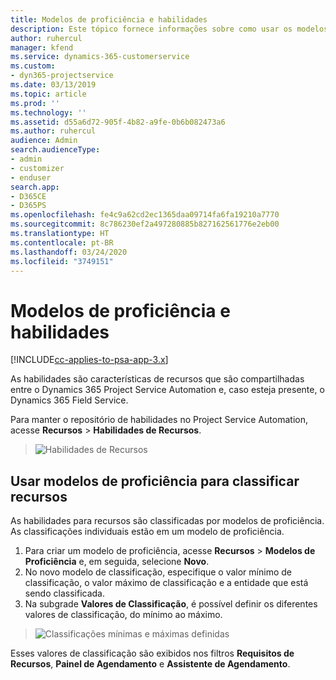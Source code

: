 ```yaml
---
title: Modelos de proficiência e habilidades
description: Este tópico fornece informações sobre como usar os modelos de proficiência e habilidades.
author: ruhercul
manager: kfend
ms.service: dynamics-365-customerservice
ms.custom:
- dyn365-projectservice
ms.date: 03/13/2019
ms.topic: article
ms.prod: ''
ms.technology: ''
ms.assetid: d55a6d72-905f-4b82-a9fe-0b6b082473a6
ms.author: ruhercul
audience: Admin
search.audienceType:
- admin
- customizer
- enduser
search.app:
- D365CE
- D365PS
ms.openlocfilehash: fe4c9a62cd2ec1365daa09714fa6fa19210a7770
ms.sourcegitcommit: 8c786230ef2a497280885b827162561776e2eb00
ms.translationtype: HT
ms.contentlocale: pt-BR
ms.lasthandoff: 03/24/2020
ms.locfileid: "3749151"
---
```

# <a name="skills-and-proficiency-models"></a>Modelos de proficiência e habilidades

[!INCLUDE[cc-applies-to-psa-app-3.x](../includes/cc-applies-to-psa-app-3x.md)]

As habilidades são características de recursos que são compartilhadas entre o Dynamics 365 Project Service Automation e, caso esteja presente, o Dynamics 365 Field Service. 

Para manter o repositório de habilidades no Project Service Automation, acesse **Recursos** \> **Habilidades de Recursos**. 

> ![Habilidades de Recursos](media/Resource-Management-image84.png)

## <a name="use-proficiency-models-to-rate-resources"></a>Usar modelos de proficiência para classificar recursos

As habilidades para recursos são classificadas por modelos de proficiência. As classificações individuais estão em um modelo de proficiência. 

1. Para criar um modelo de proficiência, acesse **Recursos** \> **Modelos de Proficiência** e, em seguida, selecione **Novo**.
2. No novo modelo de classificação, especifique o valor mínimo de classificação, o valor máximo de classificação e a entidade que está sendo classificada.
3. Na subgrade **Valores de Classificação**, é possível definir os diferentes valores de classificação, do mínimo ao máximo.

> ![Classificações mínimas e máximas definidas](media/Resource-Management-image85.png)

Esses valores de classificação são exibidos nos filtros **Requisitos de Recursos**, **Painel de Agendamento** e **Assistente de Agendamento**.
